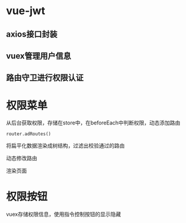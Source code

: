 # vue-jwt

## axios接口封装

## vuex管理用户信息

## 路由守卫进行权限认证

# 权限菜单

从后台获取权限，存储在store中，在beforeEach中判断权限，动态添加路由 

`router.adRoutes()`

将扁平化数据渲染成树结构，过滤出校验通过的路由

动态修改路由

渲染页面

# 权限按钮

vuex存储权限信息，使用指令控制按钮的显示隐藏